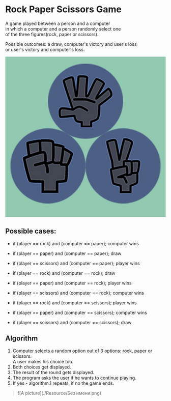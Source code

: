 # Rock Paper Scissors Game
A game played between a person and a computer  
in which a computer and a person randomly select one  
of the three figures(rock, paper or scissors). 

Possible outcomes: a draw, computer's victory and user's loss  
or user's victory and computer's loss.

![A picture](./Resource/512x512bb.jpg)

## Possible cases:

* if (player == rock) and (computer == paper); computer wins

* if (player == paper) and (computer == paper); draw

* if (player == scissors) and (computer == paper); player wins

* if (player == rock) and (computer == rock); draw

* if (player == paper) and (computer == rock); player wins

* if (player == scissors) and (computer == rock); computer wins

* if (player == rock) and (computer == scissors); player wins

* if (player == paper) and (computer == scissors); computer wins

* if (player == scissors) and (computer == scissors); draw

## Algorithm
1. Computer selects a random option out of 3 options: rock, paper or scissors.  
A user makes his choice too. 
2. Both choices get displayed.
3. The result of the round gets displayed. 
4. The program asks the user if he wants to continue playing.
5. If yes - algorithm.1 repeats, if no the game ends.  

>![A picture](./Resource/Без имени.png)

